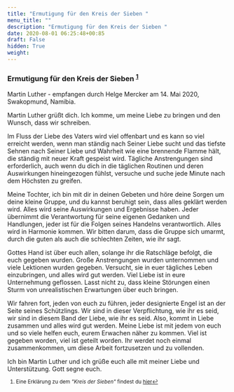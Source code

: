 ```yaml
---
title: "Ermutigung für den Kreis der Sieben "
menu_title: ""
description: "Ermutigung für den Kreis der Sieben "
date: 2020-08-01 06:25:48+00:85
draft: False
hidden: True
weight:
---
```

### Ermutigung für den Kreis der Sieben <sup id="a1">[1](#f1)</sup>

Martin Luther - empfangen durch Helge Mercker am 14. Mai 2020, Swakopmund, Namibia.

Martin Luther grüßt dich. Ich komme, um meine Liebe zu bringen und den Wunsch, dass wir schreiben.  

Im Fluss der Liebe des Vaters wird viel offenbart und es kann so viel erreicht werden, wenn man ständig nach Seiner Liebe sucht und das tiefste Sehnen nach Seiner Liebe und Wahrheit wie eine brennende Flamme hält, die ständig mit neuer Kraft gespeist wird. Tägliche Anstrengungen sind erforderlich, auch wenn du dich in die täglichen Routinen und deren Auswirkungen hineingezogen fühlst, versuche und suche jede Minute nach dem Höchsten zu greifen.

Meine Tochter, ich bin mit dir in deinen Gebeten und höre deine Sorgen um deine kleine Gruppe, und du kannst beruhigt sein, dass alles geklärt werden wird. Alles wird seine Auswirkungen und Ergebnisse haben. Jeder übernimmt die Verantwortung für seine eigenen Gedanken und Handlungen, jeder ist für die Folgen seines Handelns verantwortlich. Alles wird in Harmonie kommen. Wir bitten darum, dass die Gruppe sich umarmt, durch die guten als auch die schlechten Zeiten, wie ihr sagt.

Gottes Hand ist über euch allen, solange ihr die Ratschläge befolgt, die euch gegeben wurden. Große Anstrengungen wurden unternommen und viele Lektionen wurden gegeben. Versucht, sie in euer tägliches Leben einzubringen, und alles wird gut werden. Viel Liebe ist in eure Unternehmung geflossen. Lasst nicht zu, dass kleine Störungen einen Sturm von unrealistischen Erwartungen über euch bringen.

Wir fahren fort, jeden von euch zu führen, jeder designierte Engel ist an der Seite seines Schützlings. Wir sind in dieser Verpflichtung, wie ihr es seid, wir sind in diesem Band der Liebe, wie ihr es seid. Also, kommt in Liebe zusammen und alles wird gut werden. Meine Liebe ist mit jedem von euch und so viele helfen euch, eurem Erwachen näher zu kommen. Viel ist gegeben worden, viel ist geteilt worden. Ihr werdet noch einmal zusammenkommen, um diese Arbeit fortzusetzen und zu vollenden.  

Ich bin Martin Luther und ich grüße euch alle mit meiner Liebe und Unterstützung. Gott segne euch.
<small>

1. <large id="f1"> Eine Erklärung zu dem *"Kreis der Sieben"* findest du [hier](/direkte-stimme/)[↩](#a1)
